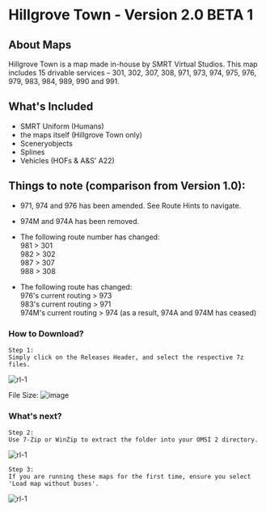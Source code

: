 # Hillgrove Town - Version 2.0 BETA 1

## About Maps
Hillgrove Town is a map made in-house by SMRT Virtual Studios. This map includes 15 drivable services – 301, 302, 307, 308, 971, 973, 974, 975, 976, 979, 983, 984, 989, 990 and 991.

## What's Included
- SMRT Uniform (Humans)
- the maps itself (Hillgrove Town only)
- Sceneryobjects
- Splines
- Vehicles (HOFs & A&S' A22)

## Things to note (comparison from Version 1.0):
- 971, 974 and 976 has been amended. See Route Hints to navigate.
- 974M and 974A has been removed.
- The following route number has changed:
<br /> 981 > 301
<br /> 982 > 302
<br /> 987 > 307
<br /> 988 > 308

- The following route has changed:
<br /> 976's current routing > 973
<br /> 983's current routing > 971
<br /> 974M's current routing > 974 (as a result, 974A and 974M has ceased)

### How to Download?
```
Step 1:
Simply click on the Releases Header, and select the respective 7z files.
```
![rl-1](https://user-images.githubusercontent.com/77185714/217567276-99dfb1a7-2c5d-4e6f-9cc2-04241b4b6914.png)

File Size: 
![image](https://user-images.githubusercontent.com/77185714/218263079-b53dc566-fe85-4b98-b5e3-0874fde24e25.png)

### What's next?
```
Step 2:
Use 7-Zip or WinZip to extract the folder into your OMSI 2 directory.
```
![rl-1](https://user-images.githubusercontent.com/77185714/155873960-e2f69490-2fdb-45da-a02a-5c7fa911b87a.png)

```
Step 3:
If you are running these maps for the first time, ensure you select 'Load map without buses'.
```
![rl-1](https://user-images.githubusercontent.com/77185714/155873705-4275bc3a-98c4-4665-baf2-456916cc9631.png)


